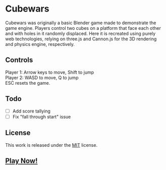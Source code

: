 # Cubewars
Cubewars was originally a basic Blender game made to demonstrate the game engine. Players control two cubes on a platform that face each other and with holes in it randomly displaced. Here it is recreated using purely web technologies, relying on three.js and Cannon.js for the 3D rendering and physics engine, respectively.

## Controls
Player 1: Arrow keys to move, Shift to jump  
Player 2: WASD to move, Q to jump  
ESC resets the game.

## Todo
 - [ ] Add score tallying
 - [ ] Fix "fall through start" issue

## License
This work is released under the [MIT](http://opensource.org/licenses/MIT) license.

## [Play Now!](https://cdn.rawgit.com/ianholst/cubewars/master/index.html)
